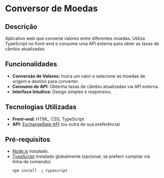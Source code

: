 # Conversor de Moedas

## Descrição

Aplicativo web que converte valores entre diferentes moedas. Utiliza TypeScript no front-end e consome uma API externa para obter as taxas de câmbio atualizadas.

## Funcionalidades

- **Conversão de Valores:** Insira um valor e selecione as moedas de origem e destino para converter.
- **Consumo de API:** Obtenha taxas de câmbio atualizadas via API externa.
- **Interface Intuitiva:** Design simples e responsivo.

## Tecnologias Utilizadas

- **Front-end:** HTML, CSS, TypeScript
- **API:** [ExchangeRate API](https://www.exchangerate-api.com/) (ou outra de sua preferência)

## Pré-requisitos

- [Node.js](https://nodejs.org/) instalado.
- [TypeScript](https://www.typescriptlang.org/) instalado globalmente (opcional, se preferir compilar via linha de comando):
  ```bash
  npm install -g typescript
